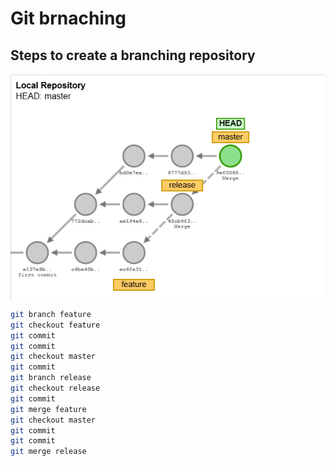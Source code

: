 # Git brnaching

## Steps to create a branching repository

![git-flows](git-flow.png)

```bash
git branch feature
git checkout feature
git commit
git commit
git checkout master
git commit
git branch release
git checkout release
git commit
git merge feature
git checkout master
git commit
git commit
git merge release
```
